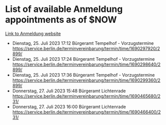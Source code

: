 # List of available Anmeldung appointments as of $NOW
[Link to Anmeldung website](https://service.berlin.de/terminvereinbarung/termin/tag.php?termin=1&anliegen[]=120686&dienstleisterlist=122210,122217,327316,122219,327312,122227,327314,122231,327346,122243,327348,122254,122252,329742,122260,329745,122262,329748,122271,327278,122273,327274,122277,327276,330436,122280,327294,122282,327290,122284,327292,122291,327270,122285,327266,122286,327264,122296,327268,150230,329760,122297,327286,122294,327284,122312,329763,122314,329775,122304,327330,122311,327334,122309,327332,317869,122281,327352,122279,329772,122283,122276,327324,122274,327326,122267,329766,122246,327318,122251,327320,122257,327322,122208,327298,122226,327300&herkunft=http%3A%2F%2Fservice.berlin.de%2Fdienstleistung%2F120686%2F)
- Dienstag, 25. Juli 2023 17:12 Bürgeramt Tempelhof - Vorzugstermine https://service.berlin.de/terminvereinbarung/termin/time/1690297920/2899/
- Dienstag, 25. Juli 2023 17:24 Bürgeramt Tempelhof - Vorzugstermine https://service.berlin.de/terminvereinbarung/termin/time/1690298640/2899/
- Dienstag, 25. Juli 2023 17:36 Bürgeramt Tempelhof - Vorzugstermine https://service.berlin.de/terminvereinbarung/termin/time/1690299360/2899/
- Donnerstag, 27. Juli 2023 15:48 Bürgeramt Lichtenrade https://service.berlin.de/terminvereinbarung/termin/time/1690465680/231/
- Donnerstag, 27. Juli 2023 16:00 Bürgeramt Lichtenrade https://service.berlin.de/terminvereinbarung/termin/time/1690466400/231/

